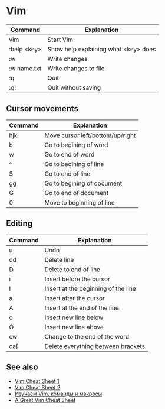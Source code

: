 # Vim

Command | Explanation
-|-
vim | Start Vim
:help \<key\> | Show help explaining what \<key\> does
:w | Write changes
:w name.txt | Write changes to file
:q | Quit
:q! | Quit without saving

## Cursor movements

Command | Explanation
-|-
hjkl | Move cursor left/bottom/up/right
b | Go to begining of word
w | Go to end of word
^ | Go to begining of line
$ | Go to end of line
gg | Go to begining of document
G | Go to end of document
0 | Move to beginning of line

## Editing

Command | Explanation
-|-
u | Undo
dd | Delete line
D | Delete to end of line
i | Insert before the cursor
I | Insert at the beginning of the line
a | Insert after the cursor
A | Insert at the end of the line
o | Insert new line below
O | Insert new line above
cw | Change to the end of the word
ca[ | Delete everything between brackets

## See also

* [Vim Cheat Sheet 1](https://gist.github.com/glnds/11027696)
* [Vim Cheat Sheet 2](https://vim.rtorr.com)
* [Изучаем Vim, команды и макросы](https://www.youtube.com/watch?v=SHo3fAZfXMk)
* [A Great Vim Cheat Sheet](https://vimsheet.com)
